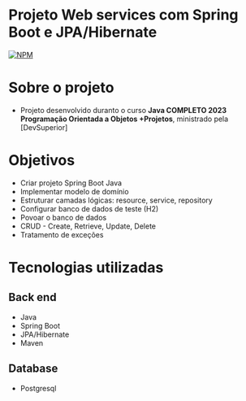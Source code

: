# Projeto Web services com Spring Boot e JPA/Hibernate
[![NPM](https://img.shields.io/bower/l/react)](https://github.com/ViniciusDevAssis/workshop-springboot3-jpa/blob/main/LICENSE)

# Sobre o projeto

- Projeto desenvolvido duranto o curso **Java COMPLETO 2023 Programação Orientada a Objetos +Projetos**, ministrado pela [DevSuperior]

# Objetivos

- Criar projeto Spring Boot Java
- Implementar modelo de domínio
- Estruturar camadas lógicas: resource, service, repository
- Configurar banco de dados de teste (H2)
- Povoar o banco de dados
- CRUD - Create, Retrieve, Update, Delete
- Tratamento de exceções

# Tecnologias utilizadas
## Back end
- Java
- Spring Boot
- JPA/Hibernate
- Maven

## Database
- Postgresql
